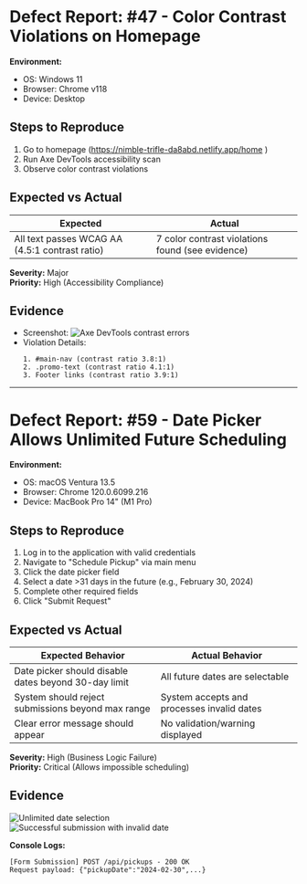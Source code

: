 # Defect Report: #47 - Color Contrast Violations on Homepage

**Environment:**  
- OS: Windows 11  
- Browser: Chrome v118  
- Device: Desktop  

## **Steps to Reproduce**
1. Go to homepage (https://nimble-trifle-da8abd.netlify.app/home )
2. Run Axe DevTools accessibility scan
3. Observe color contrast violations

## **Expected vs Actual**
| Expected | Actual |
|----------|--------|
| All text passes WCAG AA (4.5:1 contrast ratio) | 7 color contrast violations found (see evidence) |

**Severity:** Major  
**Priority:** High (Accessibility Compliance)  

## **Evidence**
- Screenshot: ![Axe DevTools contrast errors](https://github.com/user-attachments/assets/08135134-8276-4fd8-97ae-b3c0a0cecfeb)
- Violation Details:
  ```log
  1. #main-nav (contrast ratio 3.8:1)
  2. .promo-text (contrast ratio 4.1:1) 
  3. Footer links (contrast ratio 3.9:1)

---------------------------------------------------------------------------------------------------
# Defect Report: #59 - Date Picker Allows Unlimited Future Scheduling

**Environment:**  
- OS: macOS Ventura 13.5  
- Browser: Chrome 120.0.6099.216  
- Device: MacBook Pro 14" (M1 Pro)  

## **Steps to Reproduce**
1. Log in to the application with valid credentials
2. Navigate to "Schedule Pickup" via main menu
3. Click the date picker field
4. Select a date >31 days in the future (e.g., February 30, 2024)
5. Complete other required fields
6. Click "Submit Request"

## **Expected vs Actual**
| Expected Behavior | Actual Behavior |
|------------------|----------------|
| Date picker should disable dates beyond 30-day limit | All future dates are selectable |
| System should reject submissions beyond max range | System accepts and processes invalid dates |
| Clear error message should appear | No validation/warning displayed |

**Severity:** High (Business Logic Failure)  
**Priority:** Critical (Allows impossible scheduling)  

## **Evidence**
![Unlimited date selection](https://github.com/user-attachments/assets/f35de4c3-df4b-47dd-859b-090d16180e07)  
![Successful submission with invalid date](https://github.com/user-attachments/assets/a1ff1799-ba6d-495c-9108-bc74c90b5123)  

**Console Logs:**  
```log
[Form Submission] POST /api/pickups - 200 OK
Request payload: {"pickupDate":"2024-02-30",...}
